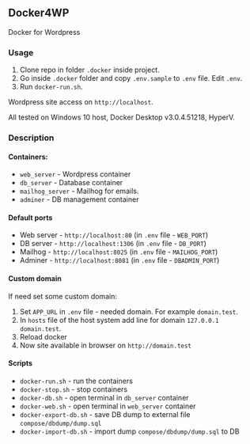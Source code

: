 ## Docker4WP

Docker for Wordpress

### Usage
1. Clone repo in folder `.docker` inside project.
2. Go inside `.docker` folder and copy `.env.sample` to `.env` file. Edit `.env`.
3. Run `docker-run.sh`.

Wordpress site access on `http://localhost`. 

All tested on Windows 10 host, Docker Desktop v3.0.4.51218, HyperV. 

### Description

#### Containers:
- `web_server` - Wordpress container
- `db_server` - Database container
- `mailhog_server` - Mailhog for emails.
- `adminer` - DB management container

#### Default ports
- Web server - `http://localhost:80` (in `.env` file - `WEB_PORT`)
- DB server - `http://localhost:1306` (in `.env` file - `DB_PORT`)
- Mailhog - `http://localhost:8025` (in `.env` file - `MAILHOG_PORT`)
- Adminer - `http://localhost:8081` (in `.env` file - `DBADMIN_PORT`)

#### Custom domain

If need set some custom domain:
1. Set `APP_URL` in `.env` file - needed domain. For example `domain.test`.
2. In `hosts` file of the host system add line for domain `127.0.0.1 domain.test`.
3. Reload docker   
4. Now site available in browser on `http://domain.test`

#### Scripts
- `docker-run.sh` - run the containers
- `docker-stop.sh` - stop containers
- `docker-db.sh` - open terminal in `db_server` container
- `docker-web.sh` - open terminal in `web_server` container
- `docker-export-db.sh` - save DB dump to external file `compose/dbdump/dump.sql`
- `docker-import-db.sh` - import dump `compose/dbdump/dump.sql` to DB
